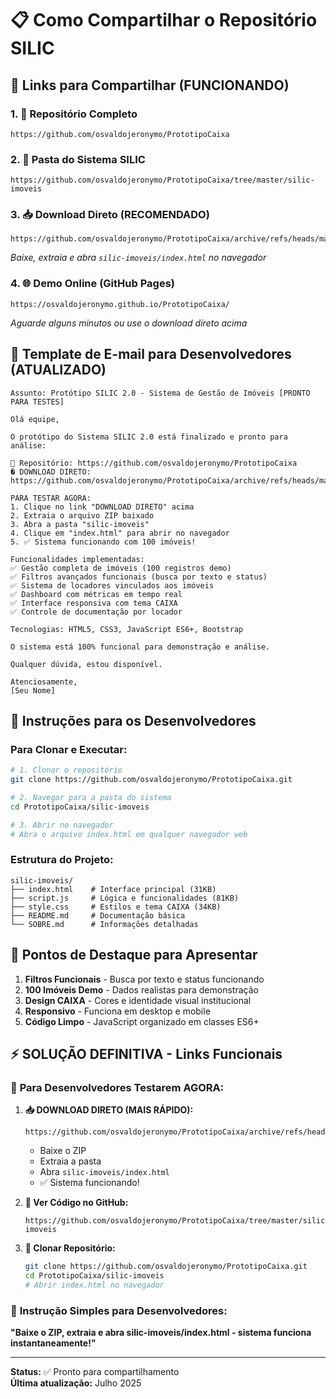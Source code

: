 # 📋 Como Compartilhar o Repositório SILIC

## 🔗 Links para Compartilhar (FUNCIONANDO)

### 1. **📂 Repositório Completo**
```
https://github.com/osvaldojeronymo/PrototipoCaixa
```

### 2. **📁 Pasta do Sistema SILIC**
```
https://github.com/osvaldojeronymo/PrototipoCaixa/tree/master/silic-imoveis
```

### 3. **📥 Download Direto (RECOMENDADO)**
```
https://github.com/osvaldojeronymo/PrototipoCaixa/archive/refs/heads/master.zip
```
*Baixe, extraia e abra `silic-imoveis/index.html` no navegador*

### 4. **🌐 Demo Online (GitHub Pages)**
```
https://osvaldojeronymo.github.io/PrototipoCaixa/
```
*Aguarde alguns minutos ou use o download direto acima*

## 📧 Template de E-mail para Desenvolvedores (ATUALIZADO)

```
Assunto: Protótipo SILIC 2.0 - Sistema de Gestão de Imóveis [PRONTO PARA TESTES]

Olá equipe,

O protótipo do Sistema SILIC 2.0 está finalizado e pronto para análise:

🔗 Repositório: https://github.com/osvaldojeronymo/PrototipoCaixa
� DOWNLOAD DIRETO: https://github.com/osvaldojeronymo/PrototipoCaixa/archive/refs/heads/master.zip

PARA TESTAR AGORA:
1. Clique no link "DOWNLOAD DIRETO" acima
2. Extraia o arquivo ZIP baixado
3. Abra a pasta "silic-imoveis"
4. Clique em "index.html" para abrir no navegador
5. ✅ Sistema funcionando com 100 imóveis!

Funcionalidades implementadas:
✅ Gestão completa de imóveis (100 registros demo)
✅ Filtros avançados funcionais (busca por texto e status)
✅ Sistema de locadores vinculados aos imóveis
✅ Dashboard com métricas em tempo real
✅ Interface responsiva com tema CAIXA
✅ Controle de documentação por locador

Tecnologias: HTML5, CSS3, JavaScript ES6+, Bootstrap

O sistema está 100% funcional para demonstração e análise.

Qualquer dúvida, estou disponível.

Atenciosamente,
[Seu Nome]
```

## 💬 Instruções para os Desenvolvedores

### Para Clonar e Executar:
```bash
# 1. Clonar o repositório
git clone https://github.com/osvaldojeronymo/PrototipoCaixa.git

# 2. Navegar para a pasta do sistema
cd PrototipoCaixa/silic-imoveis

# 3. Abrir no navegador
# Abra o arquivo index.html em qualquer navegador web
```

### Estrutura do Projeto:
```
silic-imoveis/
├── index.html    # Interface principal (31KB)
├── script.js     # Lógica e funcionalidades (81KB)
├── style.css     # Estilos e tema CAIXA (34KB)
├── README.md     # Documentação básica
└── SOBRE.md      # Informações detalhadas
```

## 🎯 Pontos de Destaque para Apresentar

1. **Filtros Funcionais** - Busca por texto e status funcionando
2. **100 Imóveis Demo** - Dados realistas para demonstração
3. **Design CAIXA** - Cores e identidade visual institucional
4. **Responsivo** - Funciona em desktop e mobile
5. **Código Limpo** - JavaScript organizado em classes ES6+

## ⚡ **SOLUÇÃO DEFINITIVA** - Links Funcionais

### 🚀 **Para Desenvolvedores Testarem AGORA:**

1. **📥 DOWNLOAD DIRETO (MAIS RÁPIDO):**
   ```
   https://github.com/osvaldojeronymo/PrototipoCaixa/archive/refs/heads/master.zip
   ```
   - Baixe o ZIP
   - Extraia a pasta
   - Abra `silic-imoveis/index.html`
   - ✅ Sistema funcionando!

2. **📂 Ver Código no GitHub:**
   ```
   https://github.com/osvaldojeronymo/PrototipoCaixa/tree/master/silic-imoveis
   ```

3. **🔗 Clonar Repositório:**
   ```bash
   git clone https://github.com/osvaldojeronymo/PrototipoCaixa.git
   cd PrototipoCaixa/silic-imoveis
   # Abrir index.html no navegador
   ```

### 🎯 **Instrução Simples para Desenvolvedores:**
**"Baixe o ZIP, extraia e abra silic-imoveis/index.html - sistema funciona instantaneamente!"**

---

**Status:** ✅ Pronto para compartilhamento  
**Última atualização:** Julho 2025
